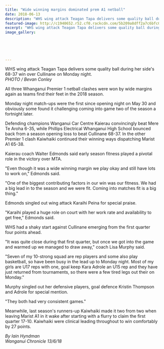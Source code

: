 ```yaml
---
title: "Wide winning margins dominated prem A1 netball"
date: 2018-06-13
description: "WHS wing attack Teagan Tapa delivers some quality ball during her side's 68-37 win over Cullinane..."
featured-image: http://c1940652.r52.cf0.rackcdn.com/5b209a8dff2a7c6bfc002366/Teagan-tapa-monday-netball-13-june-chron.jpg
excerpt: "WHS wing attack Teagan Tapa delivers some quality ball during her side's 68-37 win over Cullinane on Monday night."
image_gallery:
    
    
    
    
    
---
```


<p><span>WHS wing attack Teagan Tapa delivers some quality ball during her side's 68-37 win over Cullinane on Monday night. <br /><em>PHOTO / Bevan Conley</em></span></p>
<p class="element element-paragraph">All three Whanganui Premier 1 netball clashes were won by wide margins again as teams find their feet in the 2018 season.</p>
<p class="element element-paragraph">Monday night match-ups were the first since opening night on May 30 and obviously some found it challenging coming into game two of the season a fortnight later.</p>
<p class="element element-paragraph">Defending champions Wanganui Car Centre Kaierau convincingly beat Mere Te Aroha 6-35, while Phillips Electrical Whanganui High School bounced back from a season opening loss to beat Cullinane 68-37. In the other Premier 1 clash Kaiwhaiki continued their winning ways dispatching Marist A1 65-38.</p>
<p class="element element-paragraph">Kaierau coach Walter Edmonds said early season fitness played a pivotal role in the victory over MTA.</p>
<p class="element element-paragraph">"Even though it was a wide winning margin we play okay and still have lots to work on," Edmonds said.</p>
<p class="element element-paragraph">"One of the biggest contributing factors in our win was our fitness. We had a big lead in to the season and we were fit. Coming into matches fit is a big thing."</p>
<p class="element element-paragraph">Edmonds singled out wing attack Karaihi Peina for special praise.</p>
<p class="element element-paragraph">"Karaihi played a huge role on court with her work rate and availability to get free," Edmonds said.</p>
<p class="element element-paragraph">WHS had a shaky start against Cullinane emerging from the first quarter four points ahead.</p>
<p class="element element-paragraph">"It was quite close during that first quarter, but once we got into the game and warmed up we managed to draw away," coach Lisa Murphy said.</p>
<p class="element element-paragraph">"Seven of my 10-strong squad are rep players and some also play basketball, so have been busy in the lead up to Monday night. Most of my girls are U17 reps with one, goal keep Kara Adrole an U15 rep and they have just returned from tournaments, so there were a few tired legs out their on Monday."</p>
<p class="element element-paragraph">Murphy singled out her defensive players, goal defence Kristin Thompson and Adrole for special mention.</p>
<p class="element element-paragraph">"They both had very consistent games."</p>
<p class="element element-paragraph">Meanwhile, last season's runners-up Kaiwhaiki made it two from two when leaving Marist A1 in it wake after starting with a flurry to claim the first quarter 17-10. Kaiwhaiki were clinical leading throughout to win comfortably by 27 points.</p>
<p class="element element-paragraph"><em>By Iain Hyndman</em><br /><em>Wanganui Chronicle 13/6/18</em></p>

